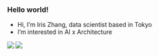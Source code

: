 ### Hello world!
- Hi, I’m Iris Zhang, data scientist based in Tokyo
- I’m interested in AI x Architecture

<a href="https://github.com/anuraghazra/github-readme-stats">
  <img align="left" src="https://github-readme-stats.vercel.app/api?username=IrisZhang2019&count_private=true&show_icons=false" />
</a>

<a href="https://github.com/anuraghazra/github-readme-stats">
  <img align="left" src="https://github-readme-stats.vercel.app/api/top-langs/?username=IrisZhang2019&layout=compact" />
</a>

<!---
#### Projects involved as structural designer

[Matsubara City Library](http://www.trc-matsubara.jp/) (Apr 2018 ~ Feb 2019)

<p float="left">
<img src="https://cdn.shortpixel.ai/client/to_avif,q_glossy,ret_img/https://paperc.info/views/uploads/2020/08/2020K23.001-1400x933.jpg" alt="drawing" width="200"/>
<img src="https://cdn.shortpixel.ai/client/to_avif,q_glossy,ret_img/https://paperc.info/views/uploads/2020/08/2020K23.032-1400x933.jpg" alt="drawing" width="200"/>
</p>




IrisZhang2019/IrisZhang2019 is a ✨ special ✨ repository because its `README.md` (this file) appears on your GitHub profile.
You can click the Preview link to take a look at your changes.
--->
